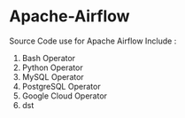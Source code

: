 # Apache-Airflow
Source Code use for Apache Airflow
Include : 
1) Bash Operator
2) Python Operator
3) MySQL Operator
4) PostgreSQL Operator
5) Google Cloud Operator
6) dst

